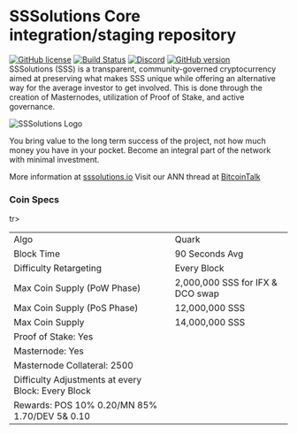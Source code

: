 SSSolutions Core integration/staging repository
=====================================
[![GitHub license](https://img.shields.io/github/license/sssolutions/sssolutions.svg)](https://github.com/sssolutions/sssolutions-explorer/blob/master/COPYING) [![Build Status](https://travis-ci.com/sssolutions/sssolutions.svg?branch=master)](https://travis-ci.com/sssolutions-crypto/sssolutions-explorer) [![Discord](https://img.shields.io/discord/479050479330918410.svg)](https://discord.gg/G8KgRev) [![GitHub version](https://badge.fury.io/gh/sssolutions%2Fsssolutions.svg)](https://badge.fury.io/gh/sssolutions%2Fsssolutions)
<br>
SSSolutions (SSS) is a transparent, community-governed cryptocurrency aimed at preserving what makes SSS unique while offering an alternative way for the average investor to get involved. This is done through the creation of Masternodes, utilization of Proof of Stake, and active governance.


![SSSolutions Logo](https://sss.io/assets/images/logo.svg)


You bring value to the long term success of the project, not how much money you have in your pocket. Become an integral part of the network with minimal investment.

More information at [sssolutions.io](https://sssolutions.io/) Visit our ANN thread at [BitcoinTalk](https://bitcointalk.org/)

### Coin Specs
<table>
<tr><td>Algo</td><td>Quark</td></tr>
<tr><td>Block Time</td><td>90 Seconds Avg</td></tr>
<tr><td>Difficulty Retargeting</td><td>Every Block</td></tr>
<tr><td>Max Coin Supply (PoW Phase)</td><td>2,000,000 SSS for IFX & DCO swap</td></tr>
<tr><td>Max Coin Supply (PoS Phase)</td><td>12,000,000 SSS</td></tr>
tr><td>Max Coin Supply</td><td>14,000,000 SSS</td></tr>
<tr><td>Proof of Stake: Yes</td></tr>
<tr><td>Masternode: Yes</td></tr>
<tr><td>Masternode Collateral: 2500</td></tr>
<tr><td>Difficulty Adjustments at every Block: Every Block</td></tr>

<tr><td>Rewards: POS 10% 0.20/MN 85% 1.70/DEV 5& 0.10</td></tr>

</table>


